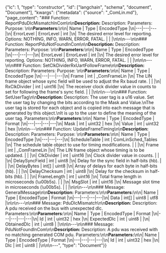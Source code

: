 {"lc": 1, "type": "constructor", "id": ["langchain", "schema", "document", "Document"], "kwargs": {"metadata": {"source": "_ComLin.md"}, "page_content": "### Function: ReportPduDlcMismatchInCom\n\n**Description:** Description: Parameters: Purpose: \n\n**Parameters:**\n\n| Name | Type | EncodedType |\n|---|---|---|\n| ErrorLevel | ErrorLevel | int |\n| The desired error level for reporting. Options: NOTHING, INFO, WARN, ERROR, FATAL. |  |  |\n\n\n---\n\n### Function: ReportPduNotFoundInCom\n\n**Description:** Description: Parameters: Purpose: \n\n**Parameters:**\n\n| Name | Type | EncodedType |\n|---|---|---|\n| ErrorLevel | ErrorLevel | int |\n| The desired error level for reporting. Options: NOTHING, INFO, WARN, ERROR, FATAL. |  |  |\n\n\n---\n\n### Function: SetClkDividerRxUartFollowFrame\n\n**Description:** Description: Parameters: Purpose: \n\n**Parameters:**\n\n| Name | Type | EncodedType |\n|---|---|---|\n| Frame | int | _ComFrameLin |\n| The LIN frame object whose sync field will be used to adjust the Rx baud rate. |  |  |\n| RxClkDivider | int | uint16 |\n| The receiver clock divider value in counts to set for following the frame's sync field. |  |  |\n\n\n---\n\n### Function: SetUserTag\n\n**Description:** Description: The user tag is a u16 value. Set the user tag by changing the bits according to the Mask and Value.\nThe user tag is stored for each object and is copied into each message that is generated by this object.\nIt is up to the user to define the meaning of the user tag. Parameters:\n\n**Parameters:**\n\n| Name | Type | EncodedType | Format |\n|---|---|---|---|\n| Mask | int | uint32 | hex |\n| Value | int | uint32 | hex |\n\n\n---\n\n### Function: UpdateFrameTiming\n\n**Description:** Description: Parameters: Purpose: \n\n**Parameters:**\n\n| Name | Type | EncodedType |\n|---|---|---|\n| ScheduleTable | int | ComLinSched_Tables |\n| The schedule table object to use for timing modifications. |  |  |\n| Frame | int | _ComFrameLin |\n| The LIN frame object whose timing is to be updated. |  |  |\n| ClkDivider | int | uint16 |\n| Clock divider value in counts. |  |  |\n| DelaySyncField | int | uint8 |\n| Delay for the sync field in half-bits (hb). |  |  |\n| DelayBytes | int[] | uint8 |\n| Array of delays for each byte in half-bits (hb). |  |  |\n| DelayChecksum | int | uint8 |\n| Delay for the checksum in half-bits (hb). |  |  |\n| FrameLength | int | uint16 |\n| Total frame length in microseconds (\u00b5s). |  |  |\n| MsgSlot | int | uint16 |\n| Message slot time in microseconds (\u00b5s). |  |  |\n\n\n---\n\n### Message: GeneralMessage\n\n**Description:** Parameters:\n\n**Parameters:**\n\n| Name | Type | EncodedType | Format |\n|---|---|---|---|\n| Data | int[] | uint8 | utf8 |\n\n\n---\n\n### Message: PduDlcMismatch\n\n**Description:** Description: A pdu received on the bus with unexpected dlc. Parameters:\n\n**Parameters:**\n\n| Name | Type | EncodedType | Format |\n|---|---|---|---|\n| Id | int | uint32 | hex |\n| ExpectedDlc | int | uint8 |  |\n| ObtainedDlc | int | uint8 |  |\n\n\n---\n\n### Message: PduNotFoundInCom\n\n**Description:** Description: A pdu was received with no matching generated COM pdu. Parameters:\n\n**Parameters:**\n\n| Name | Type | EncodedType | Format |\n|---|---|---|---|\n| Id | int | uint32 | hex |\n| Dlc | int | uint8 |  |\n\n\n---", "type": "Document"}}